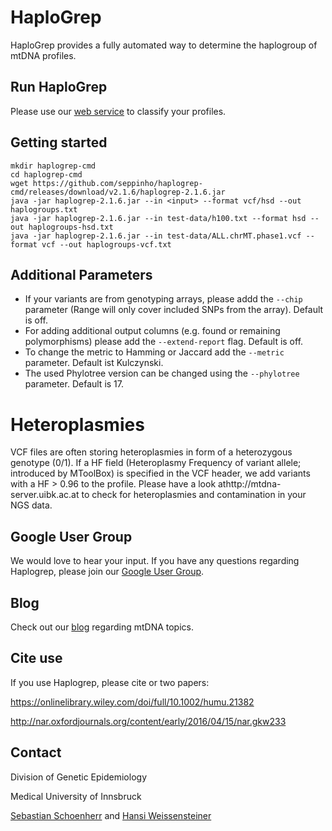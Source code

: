 # HaploGrep
HaploGrep provides a fully automated way to determine the haplogroup of mtDNA profiles.

## Run HaploGrep
Please use our [web service](https://haplogrep.uibk.ac.at/) to classify your profiles. 

## Getting started
    mkdir haplogrep-cmd
    cd haplogrep-cmd
    wget https://github.com/seppinho/haplogrep-cmd/releases/download/v2.1.6/haplogrep-2.1.6.jar
    java -jar haplogrep-2.1.6.jar --in <input> --format vcf/hsd --out haplogroups.txt
    java -jar haplogrep-2.1.6.jar --in test-data/h100.txt --format hsd --out haplogroups-hsd.txt
    java -jar haplogrep-2.1.6.jar --in test-data/ALL.chrMT.phase1.vcf --format vcf --out haplogroups-vcf.txt

   
## Additional Parameters      
* If your variants are from genotyping arrays, please addd the `--chip` parameter (Range will only cover included SNPs from the array). Default is off.
* For adding additional output columns (e.g. found or remaining polymorphisms) please add the `--extend-report` flag. Default is off.
* To change the metric to Hamming or Jaccard add the `--metric` parameter. Default ist Kulczynski.
* The used Phylotree version can be changed using the `--phylotree` parameter. Default is 17.

# Heteroplasmies
VCF files are often storing heteroplasmies in form of a heterozygous genotype (0/1). If a HF field (Heteroplasmy Frequency of variant allele; introduced by MToolBox) is specified in the VCF header, we add variants with a HF > 0.96 to the profile. Please have a look athttp://mtdna-server.uibk.ac.at to check for heteroplasmies and contamination in your NGS data.   

## Google User Group
We would love to hear your input. If you have any questions regarding Haplogrep, please join our [Google User Group](https://groups.google.com/forum/#!forum/haplogrep).

## Blog
Check out our [blog](http://haplogrep.uibk.ac.at/blog/) regarding mtDNA topics.

   
## Cite use
If you use Haplogrep, please cite or two papers:

https://onlinelibrary.wiley.com/doi/full/10.1002/humu.21382

http://nar.oxfordjournals.org/content/early/2016/04/15/nar.gkw233

## Contact
Division of Genetic Epidemiology

Medical University of Innsbruck 

[Sebastian Schoenherr](mailto:sebastian.schoenherr@i-med.ac.at) and [Hansi Weissensteiner](mailto:hansi.weissensteiner@i-med.ac.at) 

